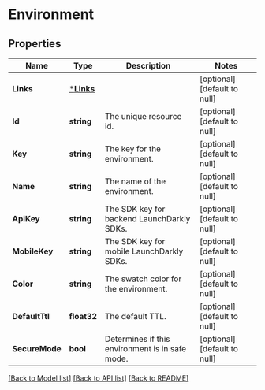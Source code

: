 # Environment

## Properties
Name | Type | Description | Notes
------------ | ------------- | ------------- | -------------
**Links** | [***Links**](Links.md) |  | [optional] [default to null]
**Id** | **string** | The unique resource id. | [optional] [default to null]
**Key** | **string** | The key for the environment. | [optional] [default to null]
**Name** | **string** | The name of the environment. | [optional] [default to null]
**ApiKey** | **string** | The SDK key for backend LaunchDarkly SDKs. | [optional] [default to null]
**MobileKey** | **string** | The SDK key for mobile LaunchDarkly SDKs. | [optional] [default to null]
**Color** | **string** | The swatch color for the environment. | [optional] [default to null]
**DefaultTtl** | **float32** | The default TTL. | [optional] [default to null]
**SecureMode** | **bool** | Determines if this environment is in safe mode. | [optional] [default to null]

[[Back to Model list]](../README.md#documentation-for-models) [[Back to API list]](../README.md#documentation-for-api-endpoints) [[Back to README]](../README.md)


